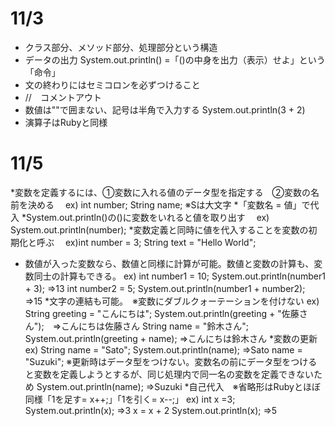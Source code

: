 # 11/3
* クラス部分、メソッド部分、処理部分という構造
* データの出力
  System.out.println()  =「()の中身を出力（表示）せよ」という「命令」
* 文の終わりにはセミコロンを必ずつけること
* //　コメントアウト
* 数値は""で囲まない、記号は半角で入力する
  System.out.println(3 + 2)
* 演算子はRubyと同様

# 11/5
*変数を定義するには、①変数に入れる値のデータ型を指定する　②変数の名前を決める
　ex) int number; String name; ※Sは大文字
*「変数名 = 値」で代入
*System.out.println()の()に変数をいれると値を取り出す
　ex) System.out.println(number);
*変数定義と同時に値を代入することを変数の初期化と呼ぶ
　ex)int number = 3;
     String text = "Hello World";
* 数値が入った変数なら、数値と同様に計算が可能。数値と変数の計算も、変数同士の計算もできる。
  ex) int number1 = 10;
      System.out.println(number1 + 3);  ⇒13
      int number2 = 5;
      System.out.println(number1 + number2);　⇒15
*文字の連結も可能。　※変数にダブルクォーテーションを付けない
 ex) String greeting = "こんにちは";
     System.out.println(greeting + "佐藤さん");　⇒こんにちは佐藤さん
     String name = "鈴木さん";
     System.out.println(greeting + name);  ⇒こんにちは鈴木さん
*変数の更新
 ex) String name = "Sato";
     System.out.println(name); ⇒Sato
     name = "Suzuki";   ※更新時はデータ型をつけない。変数名の前にデータ型をつけると変数を定義しようとするが、同じ処理内で同一名の変数を定義できないため
     System.out.println(name); ⇒Suzuki
*自己代入　※省略形はRubyとほぼ同様「1を足す= x++;」「1を引く= x--;」
 ex) int x =3;
     System.out.println(x); ⇒3
     x = x + 2
     System.out.println(x); ⇒5
